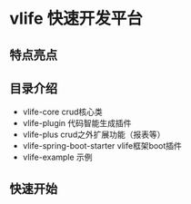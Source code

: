 # vlife 快速开发平台
## 特点亮点

## 目录介绍
- vlife-core crud核心类
- vlife-plugin 代码智能生成插件
- vlife-plus crud之外扩展功能（报表等）
- vlife-spring-boot-starter vlife框架boot插件
- vlife-example 示例

## 快速开始